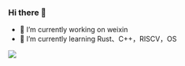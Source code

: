 ### Hi there 👋
- 🔭 I’m currently working on weixin
- 🌱 I’m currently learning Rust、C++，RISCV，OS

![](https://github-readme-stats.vercel.app/api?username=pleasewhy)
<!--
**pleasewhy/pleasewhy** is a ✨ _special_ ✨ repository because its `README.md` (this file) appears on your GitHub profile.

Here are some ideas to get you started:

- 🔭 I’m currently working on ...
- 🌱 I’m currently learning ...
- 👯 I’m looking to collaborate on ...
- 🤔 I’m looking for help with ...
- 💬 Ask me about ...
- 📫 How to reach me: ...
- 😄 Pronouns: ...
- ⚡ Fun fact: ...
-->
